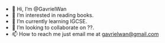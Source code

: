 - 👋 Hi, I’m @GavrielWan
- 👀 I’m interested in reading books.
- 🌱 I’m currently learning IGCSE.
- 💞️ I’m looking to collaborate on ??.
- 📫 How to reach me just email me at gavrielwan@gmail.com

<!---
GavrielWan/GavrielWan is a ✨ special ✨ repository because its `README.md` (this file) appears on your GitHub profile.
You can click the Preview link to take a look at your changes.
--->

